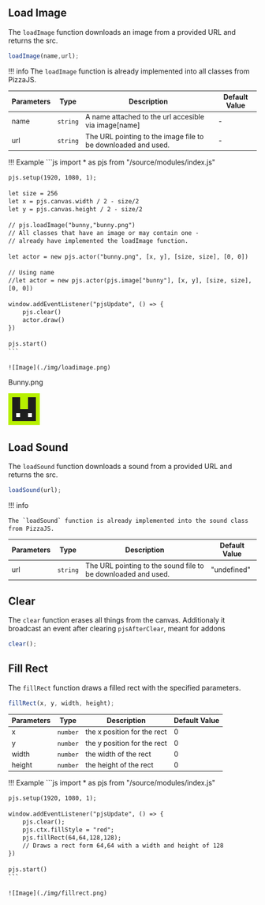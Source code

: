 ## **Load Image**

The `loadImage` function downloads an image from a provided URL and returns the src.

```js
loadImage(name,url);
```
!!! info
    The `loadImage` function is already implemented into all classes from PizzaJS.


| Parameters | Type        | Description                                                                 | Default Value |
|------------|-------------|-----------------------------------------------------------------------------|---------------|
| name       | `string`    | A name attached to the url accesible via image[name]                        | -   |
| url        | `string`    | The URL pointing to the image file to be downloaded and used.               | -   |


!!! Example
    ```js
    import * as pjs from "/source/modules/index.js"

    pjs.setup(1920, 1080, 1);

    let size = 256
    let x = pjs.canvas.width / 2 - size/2
    let y = pjs.canvas.height / 2 - size/2

    // pjs.loadImage("bunny,"bunny.png")
    // All classes that have an image or may contain one -
    // already have implemented the loadImage function.

    let actor = new pjs.actor("bunny.png", [x, y], [size, size], [0, 0])

    // Using name
    //let actor = new pjs.actor(pjs.image["bunny"], [x, y], [size, size], [0, 0])

    window.addEventListener("pjsUpdate", () => {
        pjs.clear()
        actor.draw()
    })

    pjs.start()
    ```

    ![Image](./img/loadimage.png)

Bunny.png

![bunny.png](./img/bunny.png)


## **Load Sound**

The `loadSound` function downloads a sound from a provided URL and returns the src.

```js
loadSound(url);
```
!!! info

    The `loadSound` function is already implemented into the sound class from PizzaJS.


| Parameters | Type        | Description                                                                 | Default Value |
|------------|-------------|-----------------------------------------------------------------------------|---------------|
| url        | `string`    | The URL pointing to the sound file to be downloaded and used.               | "undefined"   |


## **Clear**

The `clear` function erases all things from the canvas.
Additionaly it broadcast an event after clearing `pjsAfterClear`, meant for addons 

```js
clear();
```

## **Fill Rect**

The `fillRect` function draws a filled rect with the specified parameters.

```js
fillRect(x, y, width, height);
```


| Parameters | Type        | Description                                                                 | Default Value |
|------------|-------------|-----------------------------------------------------------------------------|---------------|
| x          | `number`    | the x position for the rect                                                 | 0             |
| y          | `number`    | the y position for the rect                                                 | 0             |
| width      | `number`    | the width of the rect                                                       | 0             |
| height     | `number`    | the height of the rect                                                      | 0             |


!!! Example
    ```js
    import * as pjs from "/source/modules/index.js"


    pjs.setup(1920, 1080, 1);

    window.addEventListener("pjsUpdate", () => {
        pjs.clear();
        pjs.ctx.fillStyle = "red";
        pjs.fillRect(64,64,128,128);
        // Draws a rect form 64,64 with a width and height of 128
    })

    pjs.start()
    ```

    ![Image](./img/fillrect.png)
